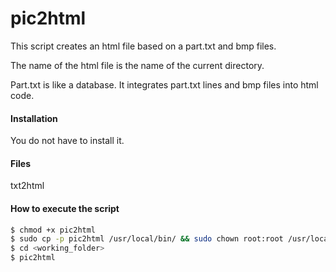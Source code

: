 # pic2html

This script creates an html file based on a part.txt and bmp files.

The name of the html file is the name of the current directory.

Part.txt is like a database. It integrates part.txt lines and bmp files into html code.

#### Installation
You do not have to install it.
#### Files
txt2html
#### How to execute the script
```sh
$ chmod +x pic2html
$ sudo cp -p pic2html /usr/local/bin/ && sudo chown root:root /usr/local/bin/*
$ cd <working_folder>
$ pic2html
```

